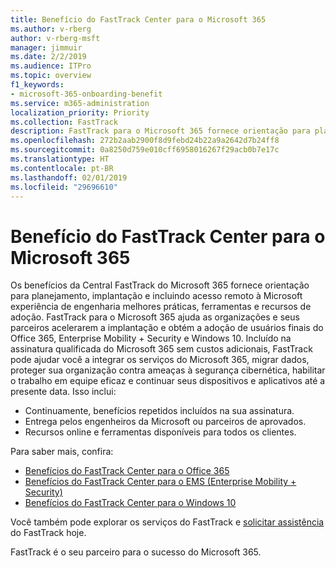 ```yaml
---
title: Benefício do FastTrack Center para o Microsoft 365
ms.author: v-rberg
author: v-rberg-msft
manager: jimmuir
ms.date: 2/2/2019
ms.audience: ITPro
ms.topic: overview
f1_keywords:
- microsoft-365-onboarding-benefit
ms.service: m365-administration
localization_priority: Priority
ms.collection: FastTrack
description: FastTrack para o Microsoft 365 fornece orientação para planejamento, implantação e incluindo acesso remoto à Microsoft experiência de engenharia, melhores práticas, ferramentas e recursos de adoção. FastTrack para o Microsoft 365 ajuda as organizações e seus parceiros aceleram a implantação e obter a adoção de usuários finais do Office 365, Windows 10 e Enterprise Mobility + Security.
ms.openlocfilehash: 272b2aab2900f8d9febd24b22a9a2642d7b24ff8
ms.sourcegitcommit: 0a8250d759e010cff6958016267f29acb0b7e17c
ms.translationtype: HT
ms.contentlocale: pt-BR
ms.lasthandoff: 02/01/2019
ms.locfileid: "29696610"
---
```

# <a name="fasttrack-center-benefit-for-microsoft-365"></a>Benefício do FastTrack Center para o Microsoft 365

Os benefícios da Central FastTrack do Microsoft 365 fornece orientação para planejamento, implantação e incluindo acesso remoto à Microsoft experiência de engenharia melhores práticas, ferramentas e recursos de adoção. FastTrack para o Microsoft 365 ajuda as organizações e seus parceiros acelerarem a implantação e obtém a adoção de usuários finais do Office 365, Enterprise Mobility + Security e Windows 10. Incluído na assinatura qualificada do Microsoft 365 sem custos adicionais, FastTrack pode ajudar você a integrar os serviços do Microsoft 365, migrar dados, proteger sua organização contra ameaças à segurança cibernética, habilitar o trabalho em equipe eficaz e continuar seus dispositivos e aplicativos até a presente data. Isso inclui:

- Continuamente, benefícios repetidos incluídos na sua assinatura.
- Entrega pelos engenheiros da Microsoft ou parceiros de aprovados.
- Recursos online e ferramentas disponíveis para todos os clientes.
  
Para saber mais, confira:

- [Benefícios do FastTrack Center para o Office 365](https://go.microsoft.com/fwlink/?linkid=2044752) 
- [Benefícios do FastTrack Center para o EMS (Enterprise Mobility + Security)](https://go.microsoft.com/fwlink/?linkid=2005312)
- [Benefícios do FastTrack Center para o Windows 10](https://go.microsoft.com/fwlink/?linkid=2044661) 

Você também pode explorar os serviços do FastTrack e [solicitar assistência](https://go.microsoft.com/fwlink/p/?LinkId=2003903) do FastTrack hoje.

FastTrack é o seu parceiro para o sucesso do Microsoft 365.
  
  

 